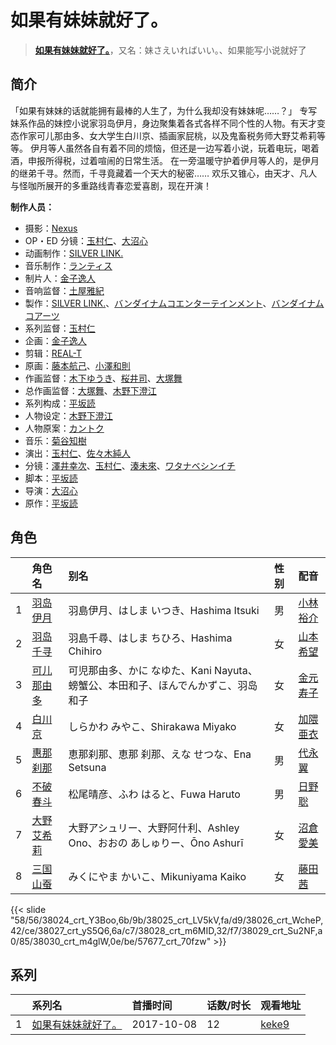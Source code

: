 # 如果有妹妹就好了。


> <u>**[如果有妹妹就好了。](https://bgm.tv/subject/213076)**</u>，又名：妹さえいればいい。、如果能写小说就好了

## 简介

「如果有妹妹的话就能拥有最棒的人生了，为什么我却没有妹妹呢……？」
专写妹系作品的妹控小说家羽岛伊月，身边聚集着各式各样不同个性的人物。有天才变态作家可儿那由多、女大学生白川京、插画家屁桃，以及鬼畜税务师大野艾希莉等等。
伊月等人虽然各自有着不同的烦恼，但还是一边写着小说，玩着电玩，喝着酒，申报所得税，过着喧闹的日常生活。
在一旁温暖守护着伊月等人的，是伊月的继弟千寻。然而，千寻竟藏着一个天大的秘密……
欢乐又锥心，由天才、凡人与怪咖所展开的多重路线青春恋爱喜剧，现在开演！

**制作人员：**
- 摄影：[Nexus](https://bgm.tv/person/17995)
- OP・ED 分镜：[玉村仁](https://bgm.tv/person/13927)、[大沼心](https://bgm.tv/person/2860)
- 动画制作：[SILVER LINK.](https://bgm.tv/person/6352)
- 音乐制作：[ランティス](https://bgm.tv/person/57)
- 制片人：[金子逸人](https://bgm.tv/person/18958)
- 音响监督：[土屋雅紀](https://bgm.tv/person/11721)
- 製作：[SILVER LINK.](https://bgm.tv/person/6352)、[バンダイナムコエンターテインメント](https://bgm.tv/person/3502)、[バンダイナムコアーツ](https://bgm.tv/person/32509)
- 系列监督：[玉村仁](https://bgm.tv/person/13927)
- 企画：[金子逸人](https://bgm.tv/person/18958)
- 剪辑：[REAL-T](https://bgm.tv/person/46772)
- 原画：[藤本航己](https://bgm.tv/person/36471)、[小澤和則](https://bgm.tv/person/21362)
- 作画监督：[木下ゆうき](https://bgm.tv/person/3184)、[桜井司](https://bgm.tv/person/3759)、[大塚舞](https://bgm.tv/person/2901)
- 总作画监督：[大塚舞](https://bgm.tv/person/2901)、[木野下澄江](https://bgm.tv/person/12878)
- 系列构成：[平坂読](https://bgm.tv/person/6422)
- 人物设定：[木野下澄江](https://bgm.tv/person/12878)
- 人物原案：[カントク](https://bgm.tv/person/5786)
- 音乐：[菊谷知樹](https://bgm.tv/person/3267)
- 演出：[玉村仁](https://bgm.tv/person/13927)、[佐々木純人](https://bgm.tv/person/16011)
- 分镜：[澤井幸次](https://bgm.tv/person/909)、[玉村仁](https://bgm.tv/person/13927)、[湊未來](https://bgm.tv/person/14246)、[ワタナベシンイチ](https://bgm.tv/person/112)
- 脚本：[平坂読](https://bgm.tv/person/6422)
- 导演：[大沼心](https://bgm.tv/person/2860)
- 原作：[平坂読](https://bgm.tv/person/6422)

## 角色

|     |   角色名   |   别名  | 性别 |  配音  |
|:--- |:------  |:----      |:---  |:--   |
| 1 | [羽岛伊月](https://bgm.tv/character/38024) | 羽島伊月、はしま いつき、Hashima Itsuki | 男 | [小林裕介](https://bgm.tv/person/13825) |
| 2 | [羽岛千寻](https://bgm.tv/character/38025) | 羽島千尋、はしま ちひろ、Hashima Chihiro | 女 | [山本希望](https://bgm.tv/person/7147) |
| 3 | [可儿那由多](https://bgm.tv/character/38026) | 可児那由多、かに なゆた、Kani Nayuta、螃蟹公、本田和子、ほんでんかずこ、羽岛和子 | 女 | [金元寿子](https://bgm.tv/person/5941) |
| 4 | [白川京](https://bgm.tv/character/38027) | しらかわ みやこ、Shirakawa Miyako | 女 | [加隈亜衣](https://bgm.tv/person/10806) |
| 5 | [惠那刹那](https://bgm.tv/character/38028) | 恵那刹那、恵那 刹那、えな せつな、Ena Setsuna | 男 | [代永翼](https://bgm.tv/person/4874) |
| 6 | [不破春斗](https://bgm.tv/character/38029) | 松尾晴彦、ふわ はると、Fuwa Haruto | 男 | [日野聡](https://bgm.tv/person/4256) |
| 7 | [大野艾希莉](https://bgm.tv/character/38030) | 大野アシュリー、大野阿什利、Ashley Ono、おおの あしゅりー、Ōno Ashurī | 女 | [沼倉愛美](https://bgm.tv/person/5824) |
| 8 | [三国山蚕](https://bgm.tv/character/57677) | みくにやま かいこ、Mikuniyama Kaiko | 女 | [藤田茜](https://bgm.tv/person/17981) |

{{< slide "58/56/38024_crt_Y3Boo,6b/9b/38025_crt_LV5kV,fa/d9/38026_crt_WcheP,42/ce/38027_crt_yS5Q6,6a/c7/38028_crt_m6MID,32/f7/38029_crt_Su2NF,a0/85/38030_crt_m4glW,0e/be/57677_crt_70fzw" >}}

## 系列

|     | 系列名       | 首播时间       | 话数/时长 | 观看地址                                                    |
| :-- | :-------- | :--------- | :---- | :------------------------------------------------------ |
| 1   |[如果有妹妹就好了。](https://bgm.tv/subject/213076)| 2017-10-08 | 12    | [keke9](https://www.keke9.app/play/22847-4-176145.html) |

